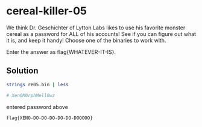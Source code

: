 # cereal-killer-05

We think Dr. Geschichter of Lytton Labs likes to use his favorite monster cereal as a password for ALL of his accounts! 
See if you can figure out what it is, and keep it handy! 
Choose one of the binaries to work with.

Enter the answer as flag{WHATEVER-IT-IS}.

## Solution

```sh
strings re05.bin | less

# Xen0M0rphMell0wz
```

entered password above

`flag{XENO-DO-DO-DO-DO-DO-DOOOOO}`